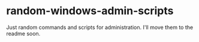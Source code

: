 # random-windows-admin-scripts

Just random commands and scripts for administration. I'll move them to the readme soon.
